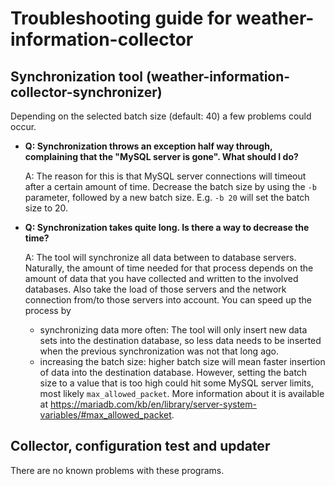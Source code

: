 # Troubleshooting guide for weather-information-collector

## Synchronization tool (weather-information-collector-synchronizer)

Depending on the selected batch size (default: 40) a few problems could occur.

* **Q: Synchronization throws an exception half way through, complaining that
  the "MySQL server is gone". What should I do?**

  A: The reason for this is that MySQL server connections will timeout after a
  certain amount of time. Decrease the batch size by using the `-b` parameter, 
  followed by a new batch size. E.g. `-b 20` will set the batch size to 20.

* **Q: Synchronization takes quite long. Is there a way to decrease the time?**

  A: The tool will synchronize all data between to database servers. Naturally,
  the amount of time needed for that process depends on the amount of data that
  you have collected and written to the involved databases. Also take the load
  of those servers and the network connection from/to those servers into
  account. You can speed up the process by

  * synchronizing data more often: The tool will only insert new data sets into
    the destination database, so less data needs to be inserted when the
    previous synchronization was not that long ago.
  * increasing the batch size: higher batch size will mean faster insertion of
    data into the destination database. However, setting the batch size to a
    value that is too high could hit some MySQL server limits, most likely
    `max_allowed_packet`. More information about it is available at
    <https://mariadb.com/kb/en/library/server-system-variables/#max_allowed_packet>.

## Collector, configuration test and updater

There are no known problems with these programs.
